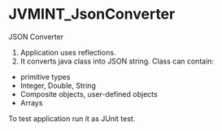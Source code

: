 JVMINT_JsonConverter
====================

JSON Converter 
1. Application uses reflections.
2. It converts java class into JSON string. Class can contain:
- primitive types
- Integer, Double, String
- Composite objects, user-defined objects
- Arrays


To test application run it as JUnit test.
